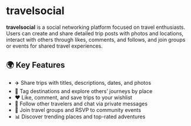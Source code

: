 # travelsocial

**travelsocial** is a social networking platform focused on travel enthusiasts. Users can create and share detailed trip posts with photos and locations, interact with others through likes, comments, and follows, and join groups or events for shared travel experiences.

## 🌍 Key Features

- ✈️ Share trips with titles, descriptions, dates, and photos
- 📍 Tag destinations and explore others’ journeys by place
- ❤️ Like, comment, and save trips to your wishlist
- 🤝 Follow other travelers and chat via private messages
- 👥 Join travel groups and RSVP to community events
- 📊 Discover trending places and top-rated adventures

